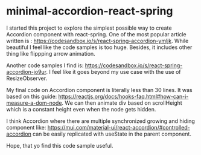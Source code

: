 # minimal-accordion-react-spring

I started this project to explore the simplest possible way to create Accordion component with react-spring.
One of the most popular article written is : https://codesandbox.io/s/react-spring-accordion-ymljk.
While beautiful I feel like the code samples is too huge.
Besides, it includes other thing like flippping arrow animation.

Another code samples I find is: https://codesandbox.io/s/react-spring-accordion-jo9ur.
I feel like it goes beyond my use case with the use of ResizeObserver.

My final code on Accordion component is literally less than 30 lines.
It was based on this guide: https://reactjs.org/docs/hooks-faq.html#how-can-i-measure-a-dom-node.
We can then animate div based on scrollHeight which is a constant height even when the node gets hidden.

I think Accordion where there are multiple synchronized growing and hiding component like: https://mui.com/material-ui/react-accordion/#controlled-accordion can be easily replicated with useState in the parent component.

Hope, that yo find this code sample useful.
